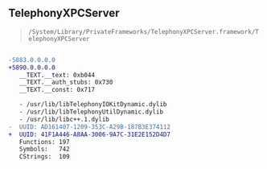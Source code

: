 ## TelephonyXPCServer

> `/System/Library/PrivateFrameworks/TelephonyXPCServer.framework/TelephonyXPCServer`

```diff

-5883.0.0.0.0
+5890.0.0.0.0
   __TEXT.__text: 0xb044
   __TEXT.__auth_stubs: 0x730
   __TEXT.__const: 0x717

   - /usr/lib/libTelephonyIOKitDynamic.dylib
   - /usr/lib/libTelephonyUtilDynamic.dylib
   - /usr/lib/libc++.1.dylib
-  UUID: AD161407-1209-353C-A29B-187B3E374112
+  UUID: 41F1A446-A8AA-3006-9A7C-31E2E152D4D7
   Functions: 197
   Symbols:   742
   CStrings:  109

```
